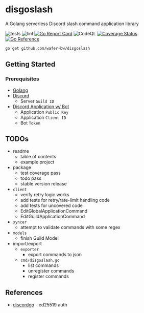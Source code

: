 # disgoslash
A Golang serverless Discord slash command application library

![tests](https://github.com/wafer-bw/disgoslash/workflows/tests/badge.svg)
![lint](https://github.com/wafer-bw/disgoslash/workflows/lint/badge.svg)
[![Go Report Card](https://goreportcard.com/badge/github.com/wafer-bw/disgoslash)](https://goreportcard.com/report/github.com/wafer-bw/disgoslash)
![CodeQL](https://github.com/wafer-bw/disgoslash/workflows/CodeQL/badge.svg)
[![Coverage Status](https://coveralls.io/repos/github/wafer-bw/disgoslash/badge.svg)](https://coveralls.io/github/wafer-bw/disgoslash)
[![Go Reference](https://pkg.go.dev/badge/github.com/wafer-bw/disgoslash.svg)](https://pkg.go.dev/github.com/wafer-bw/disgoslash)

```sh
go get github.com/wafer-bw/disgoslash
```

## Getting Started

### Prerequisites
* [Golang](https://golang.org/dl/)
* [Discord](https://discord.com/)
    * Server `Guild ID`
* [Discord Application w/ Bot](https://discord.com/developers/applications)
    * Application `Public Key`
    * Application `Client ID`
    * Bot `Token`

## TODOs
* readme
    * table of contents
    * example project
* package
    * test coverage pass
    * todo pass
    * stable version release
* `client`
    * verify retry logic works
    * add tests for retry/rate-limit handling code
    * add tests for uncovered code
    * EditGlobalApplicationCommand
    * EditGuildApplicationCommand
* `syncer`
    * attempt to validate commands with some regex
* `models`
    * finish Guild Model
* import/export
    * `exporter`
        * export commands to json
    * `cmd/disgoslash.go`
        * list commands
        * unregister commands
        * register commands


## References
* [discordgo](https://github.com/bwmarrin/discordgo) - ed25519 auth
